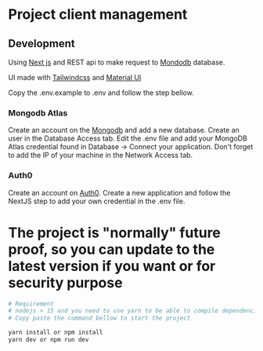 # Project client management

## Development

Using [Next js](https://nextjs.org/) and REST api to make request to [Mondodb](https://mongodb.com) database.

UI made with [Tailwindcss](https://tailwindcss.com/) and [Material UI](https://mui.com/)

Copy the .env.example to .env and follow the step bellow.

### Mongodb Atlas
Create an account on the [Mongodb](https://www.mongodb.com/) and add a new database.
Create an user in the Database Access tab.
Edit the .env file and add your MongoDB Atlas credential found in Database &rarr; Connect your application.
Don't forget to add the IP of your machine in the Network Access tab.

### Auth0
Create an account on [Auth0](https://auth0.com).
Create a new application and follow the NextJS step to add your own credential in the .env file.


# The project is "normally" future proof, so you can update to the latest version if you want or for security purpose
```bash
# Requirement
# nodejs > 15 and you need to use yarn to be able to compile dependencies (npm can compile but with parameter)
# Copy paste the command bellow to start the project

yarn install or npm install
yarn dev or npm run dev
```

